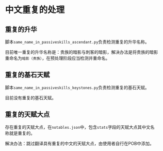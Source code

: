 # 中文重复的处理
## 重复的升华
脚本`same_name_in_passiveskills_ascendant.py`负责检测重复的升华名称。

目前唯一重复的升华名称是：贵族的暗影与刺客的暗影，解决办法是将贵族的暗影重命名为`暗影（贵族）`，在预处理阶段应当检测并重命名。

## 重复的基石天赋
脚本`same_name_in_passiveskills_keystones.py`负责检测重复的基石天赋。

目前没有重复的基石天赋。

## 重复的天赋大点
存在重复的天赋大点，在`notables.json`中，包含`stats`字段的天赋大点其中文名称就是重复的。

解决办法：跳过翻译具有重复的中文的天赋大点，由使用者自行在POB中添加。